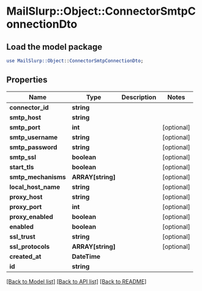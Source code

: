 # MailSlurp::Object::ConnectorSmtpConnectionDto

## Load the model package
```perl
use MailSlurp::Object::ConnectorSmtpConnectionDto;
```

## Properties
Name | Type | Description | Notes
------------ | ------------- | ------------- | -------------
**connector_id** | **string** |  | 
**smtp_host** | **string** |  | 
**smtp_port** | **int** |  | [optional] 
**smtp_username** | **string** |  | [optional] 
**smtp_password** | **string** |  | [optional] 
**smtp_ssl** | **boolean** |  | [optional] 
**start_tls** | **boolean** |  | [optional] 
**smtp_mechanisms** | **ARRAY[string]** |  | [optional] 
**local_host_name** | **string** |  | [optional] 
**proxy_host** | **string** |  | [optional] 
**proxy_port** | **int** |  | [optional] 
**proxy_enabled** | **boolean** |  | [optional] 
**enabled** | **boolean** |  | [optional] 
**ssl_trust** | **string** |  | [optional] 
**ssl_protocols** | **ARRAY[string]** |  | [optional] 
**created_at** | **DateTime** |  | 
**id** | **string** |  | 

[[Back to Model list]](../README#documentation-for-models) [[Back to API list]](../README#documentation-for-api-endpoints) [[Back to README]](../README)


